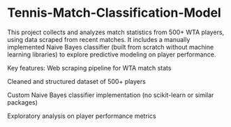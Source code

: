 # Tennis-Match-Classification-Model
This project collects and analyzes match statistics from 500+ WTA players, using data scraped from recent matches. It includes a manually implemented Naive Bayes classifier (built from scratch without machine learning libraries) to explore predictive modeling on player performance.

Key features:
Web scraping pipeline for WTA match stats

Cleaned and structured dataset of 500+ players

Custom Naive Bayes classifier implementation (no scikit-learn or similar packages)

Exploratory analysis on player performance metrics
